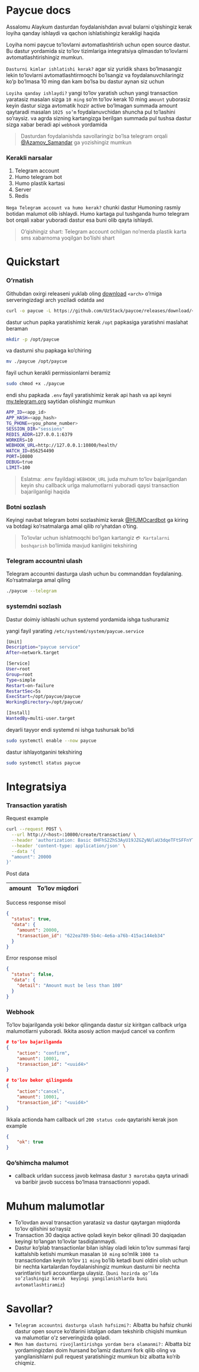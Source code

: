 # Paycue docs

Assalomu Alaykum dasturdan foydalanishdan avval bularni o’qishingiz kerak loyiha qanday ishlaydi va qachon ishlatishingiz kerakligi haqida

Loyiha nomi paycue to’lovlarni avtomatlashtirish uchun open source dastur. Bu dastur yordamida siz to’lov tizimlariga integratsiya qilmasdan to’lovlarni avtomatlashtirishingiz mumkun.

`Dasturni kimlar ishlatishi kerak?` agar siz yuridik shaxs bo’lmasangiz lekin to’lovlarni avtomatlashtirmoqchi bo’lsangiz va foydalanuvchilaringiz ko’p bo’lmasa 10 ming dan kam bo’lsa bu dastur aynan siz uchun 

`Loyiha qanday ishlaydi?` yangi to’lov yaratish uchun yangi transaction yaratasiz masalan sizga `10 ming` so’m to’lov kerak 10 ming `amount` yuborasiz keyin dastur sizga avtomatik hozir active bo’lmagan summada amount qaytaradi masalan `1025 so’m` foydalanuvchidan shuncha pul to’lashini so’raysiz. va agrda sizning kartangizga berilgan summada pul tushsa dastur sizga xabar beradi api `webhook` yordamida

> Dasturdan foydalanishda savollaringiz bo’lsa telegram orqali [@Azamov_Samandar](https://t.me/Azamov_Samandar) ga yozishingiz mumkun
> 

### Kerakli narsalar

1. Telegram account
2. Humo telegram bot
3. Humo plastik kartasi
4. Server
5. Redis

`Nega Telegram account va humo kerak?` chunki dastur Humoning rasmiy botidan malumot olib ishlaydi. Humo kartaga pul tushganda humo telegram bot orqali xabar yuboradi dastur esa buni olib qayta ishlaydi.

> O’qishingiz shart: Telegram account ochilgan no’merda plastik karta sms xabarnoma yoqilgan bo’lishi shart
> 

# Quickstart

### O’rnatish

Githubdan oxirgi releaseni yuklab oling [download](https://github.com/UzStack/paycoe) `<arch>` o’rniga serveringizdagi arch yoziladi odatda `amd`

```bash
curl -o paycue -L https://github.com/UzStack/paycoe/releases/download/<version>/paycue-linux-<arch>
```

dastur uchun papka yaratishimiz kerak `/opt` papkasiga yaratishni maslahat beraman

```bash
mkdir -p /opt/paycue
```

va dasturni shu papkaga ko’chiring

```bash
mv ./paycue /opt/paycue
```

fayil uchun kerakli permissionlarni beramiz

```bash
sudo chmod +x ./paycue
```

endi shu papkada `.env` fayil yaratishimiz kerak api hash va api keyni [my.telegram.org](http://my.telegram.org) saytidan olishingiz mumkun 

```bash
APP_ID=<app_id>
APP_HASH=<app_hash>
TG_PHONE=<you_phone_number>
SESSION_DIR="sessions"
REDIS_ADDR=127.0.0.1:6379
WORKERS=10
WEBHOOK_URL=http://127.0.0.1:10800/health/
WATCH_ID=856254490
PORT=10800
DEBUG=true
LIMIT=100
```

> Eslatma: .env fayildagi `WEBHOOK_URL` juda muhum to’lov bajarilgandan keyin shu callback urlga malumotlarni yuboradi qaysi transaction bajarilganligi haqida
> 

### Botni sozlash

Keyingi navbat telegram botni sozlashimiz kerak [@HUMOcardbot](https://t.me/HUMOcardbot) ga kiring va botdagi ko’rsatmalarga amal qilib ro’yhatdan o’ting.

> To’lovlar uchun ishlatmoqchi bo’lgan kartangiz `💳 Kartalarni boshqarish` bo’limida mavjud kanligini tekshiring
> 

### Telegram accountni ulash

Telegram accountni dasturga ulash uchun bu commanddan foydalaning. Ko’rsatmalarga amal qiling

```bash
./paycue --telegram
```

### systemdni sozlash

Dastur doimiy ishlashi uchun systemd yordamida ishga tushuramiz 

yangi fayil yarating `/etc/systemd/system/paycue.service` 

```bash
[Unit]
Description="paycue service"
After=network.target

[Service]
User=root
Group=root
Type=simple
Restart=on-failure
RestartSec=5s
ExecStart=/opt/paycue/paycue
WorkingDirectory=/opt/paycue/

[Install]
WantedBy=multi-user.target
```

deyarli tayyor endi systemd ni  ishga tushursak bo’ldi

```bash
sudo systemctl enable --now paycue
```

dastur ishlayotganini tekshiring

```bash
sudo systemctl status paycue
```

# Integratsiya

### Transaction yaratish

Request example

```bash
curl --request POST \
  --url http://<host>:10800/create/transaction/ \
  --header 'authorization: Basic OHFhS2ZhS3AyU19JZGZyNUlaU3dqeTFtSFFnYTpWMFl5VFZUMXkyQkRJUWVnVFdLYTI3bUtFU29h' \
  --header 'content-type: application/json' \
  --data '{
  "amount": 20000
}'
```

Post data

| amount | To’lov miqdori |
| --- | --- |

Success response misol

```json
{
  "status": true,
  "data": {
    "amount": 20000,
    "transaction_id": "622ea789-5b4c-4e6a-a76b-415ac144eb34"
  }
}
```

Error response misol

```json
{
  "status": false,
  "data": {
    "detail": "Amount must be less than 100"
  }
}
```

### Webhook

To’lov bajarilganda yoki bekor qilinganda dastur siz kiritgan callback urlga malumotlarni yuboradi. Ikkita asosiy  action mavjud cancel va confirm

```json
# to'lov bajarilganda
{
	"action": "confirm",
	"amount": 10001,
	"transaction_id": "<uuid4>"
}
```

```json
# to'lov bekor qilinganda
{
	"action":"cancel",
	"amount": 10001,
	"transaction_id": "<uuid4>"
}
```

Ikkala actionda ham callback url `200 status code` qaytarishi kerak json example

```json
{
	"ok": true
}
```

### Qo’shimcha malumot

- callback urldan success javob kelmasa dastur `3 marotaba` qayta urinadi va baribir javob success bo’lmasa transactionni yopadi.

# Muhum malumotlar

- To’lovdan avval transaction yaratasiz va dastur qaytargan miqdorda to’lov qilishini so’raysiz
- Transaction 30 daqiqa active qoladi keyin bekor qilinadi 30 daqiqadan keyingi to’langan to’lovlar tasdiqlanmaydi.
- Dastur ko’plab transactionlar bilan ishlay oladi lekin to’lov summasi farqi kattalshib ketishi mumkun masalan `10 ming` so’mlik `1000 ta` transactiondan keyin to’lov `11 ming` bo’lib ketadi buni oldini olish uchun bir nechta kartalardan foydalanishingiz mumkun dasturni bir nechta varintlarini turli accountlarga ulaysiz. (`buni hozirda qo’lda so’zlashingiz kerak  keyingi yangilanishlarda buni avtomatlashtiramiz`)

# Savollar?

- `Telegram accountni dasturga ulash hafsizmi?:` Albatta bu hafsiz chunki dastur open source ko’dlarini istalgan odam tekshirib chiqishi mumkun va malumotlar o’z serveringizda qoladi.
- `Men ham dasturni rivojlantirishga yordam bera olamanmi?:` Albatta biz yordamingizdan doim hursand bo’lamiz dasturni fork qilib oling va yangilanishlarni pull request yaratishingiz mumkun biz albatta ko’rib chiqmiz.

